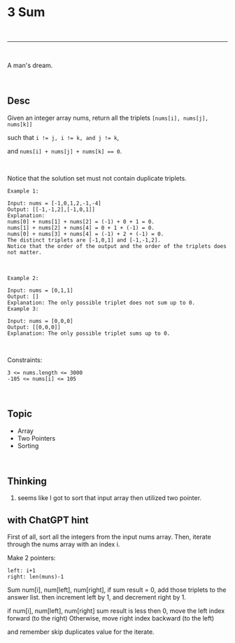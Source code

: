 # 3 Sum

<br>

---

<br>

A man's dream.

<br>

## Desc

Given an integer array nums, return all the triplets `[nums[i], nums[j], nums[k]]` 

such that `i != j, i != k, and j != k`,

and `nums[i] + nums[j] + nums[k] == 0`.

<br>

Notice that the solution set must not contain duplicate triplets.


```
Example 1:

Input: nums = [-1,0,1,2,-1,-4]
Output: [[-1,-1,2],[-1,0,1]]
Explanation:
nums[0] + nums[1] + nums[2] = (-1) + 0 + 1 = 0.
nums[1] + nums[2] + nums[4] = 0 + 1 + (-1) = 0.
nums[0] + nums[3] + nums[4] = (-1) + 2 + (-1) = 0.
The distinct triplets are [-1,0,1] and [-1,-1,2].
Notice that the order of the output and the order of the triplets does not matter.
```

<br>

```
Example 2:

Input: nums = [0,1,1]
Output: []
Explanation: The only possible triplet does not sum up to 0.
Example 3:

Input: nums = [0,0,0]
Output: [[0,0,0]]
Explanation: The only possible triplet sums up to 0.
```

<br>

Constraints:

```
3 <= nums.length <= 3000
-105 <= nums[i] <= 105
```

<br>

## Topic

* Array
* Two Pointers
* Sorting

<br>

## Thinking

1. seems like I got to sort that input array then utilized two pointer.

## with ChatGPT hint

First of all, sort all the integers from the input nums array. Then, iterate through the nums array with an index i.

Make 2 pointers:

```
left: i+1 
right: len(muns)-1
```

Sum num[i], num[left], num[right], if sum result = 0, add those triplets to the answer list.
then increment left by 1, and decrement right by 1.

if num[i], num[left], num[right] sum result is less then 0, move the left index forward (to the right)
Otherwise, move right index backward (to the left)

and remember skip duplicates value for the iterate.

<br>

